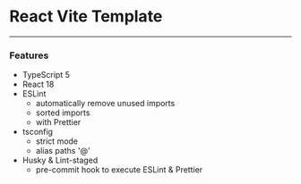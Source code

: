 # React Vite Template

---

### Features

- TypeScript 5
- React 18
- ESLint
  - automatically remove unused imports
  - sorted imports
  - with Prettier
- tsconfig
  - strict mode
  - alias paths '@'
- Husky & Lint-staged
  - pre-commit hook to execute ESLint & Prettier
